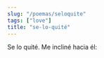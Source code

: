 ```yaml
---
slug: "/poemas/seloquite"
tags: ["love"]
title: "se-lo-quité"
---
```

Se lo quité. Me incliné hacia él:
